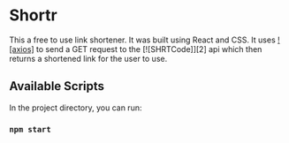 # Shortr

This a free to use link shortener. It was built using React and CSS. It uses [![axios]][1] to send a GET request to the [![SHRTCode]][2] api which then returns a shortened link for the user to use.

## Available Scripts

In the project directory, you can run:

### `npm start`

[1]: https://twitter.com/safarilewis
[1]: https://shrtco.de/docs

